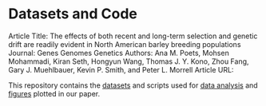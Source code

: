 Datasets and Code
==================
Article Title: The effects of both recent and long-term selection and genetic drift are readily evident in North American barley breeding populations
Journal: Genes Genomes Genetics
Authors: Ana M. Poets, Mohsen Mohammadi, Kiran Seth, Hongyun Wang, Thomas J. Y. Kono, Zhou Fang, Gary J. Muehlbauer, Kevin P. Smith, and Peter L. Morrell
Article URL:

This repository contains the [datasets](Datasets) and scripts used for [data analysis](Scrips/Analysis_Scripts) and [figures](Scripts/Figures_Scripts) plotted in our paper.


